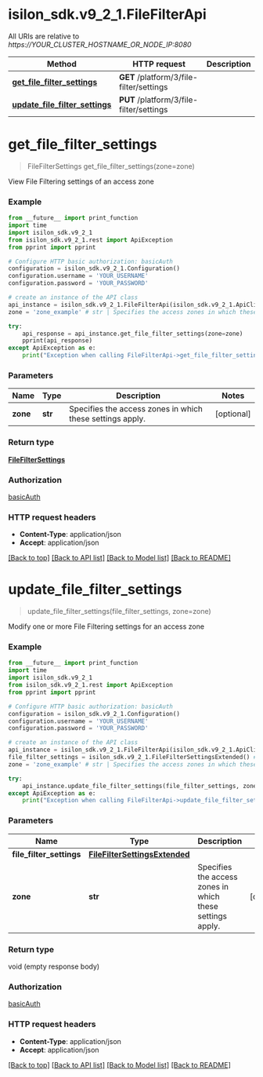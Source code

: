 # isilon_sdk.v9_2_1.FileFilterApi

All URIs are relative to *https://YOUR_CLUSTER_HOSTNAME_OR_NODE_IP:8080*

Method | HTTP request | Description
------------- | ------------- | -------------
[**get_file_filter_settings**](FileFilterApi.md#get_file_filter_settings) | **GET** /platform/3/file-filter/settings | 
[**update_file_filter_settings**](FileFilterApi.md#update_file_filter_settings) | **PUT** /platform/3/file-filter/settings | 


# **get_file_filter_settings**
> FileFilterSettings get_file_filter_settings(zone=zone)



View File Filtering settings of an access zone

### Example
```python
from __future__ import print_function
import time
import isilon_sdk.v9_2_1
from isilon_sdk.v9_2_1.rest import ApiException
from pprint import pprint

# Configure HTTP basic authorization: basicAuth
configuration = isilon_sdk.v9_2_1.Configuration()
configuration.username = 'YOUR_USERNAME'
configuration.password = 'YOUR_PASSWORD'

# create an instance of the API class
api_instance = isilon_sdk.v9_2_1.FileFilterApi(isilon_sdk.v9_2_1.ApiClient(configuration))
zone = 'zone_example' # str | Specifies the access zones in which these settings apply. (optional)

try:
    api_response = api_instance.get_file_filter_settings(zone=zone)
    pprint(api_response)
except ApiException as e:
    print("Exception when calling FileFilterApi->get_file_filter_settings: %s\n" % e)
```

### Parameters

Name | Type | Description  | Notes
------------- | ------------- | ------------- | -------------
 **zone** | **str**| Specifies the access zones in which these settings apply. | [optional] 

### Return type

[**FileFilterSettings**](FileFilterSettings.md)

### Authorization

[basicAuth](../README.md#basicAuth)

### HTTP request headers

 - **Content-Type**: application/json
 - **Accept**: application/json

[[Back to top]](#) [[Back to API list]](../README.md#documentation-for-api-endpoints) [[Back to Model list]](../README.md#documentation-for-models) [[Back to README]](../README.md)

# **update_file_filter_settings**
> update_file_filter_settings(file_filter_settings, zone=zone)



Modify one or more File Filtering settings for an access zone

### Example
```python
from __future__ import print_function
import time
import isilon_sdk.v9_2_1
from isilon_sdk.v9_2_1.rest import ApiException
from pprint import pprint

# Configure HTTP basic authorization: basicAuth
configuration = isilon_sdk.v9_2_1.Configuration()
configuration.username = 'YOUR_USERNAME'
configuration.password = 'YOUR_PASSWORD'

# create an instance of the API class
api_instance = isilon_sdk.v9_2_1.FileFilterApi(isilon_sdk.v9_2_1.ApiClient(configuration))
file_filter_settings = isilon_sdk.v9_2_1.FileFilterSettingsExtended() # FileFilterSettingsExtended | 
zone = 'zone_example' # str | Specifies the access zones in which these settings apply. (optional)

try:
    api_instance.update_file_filter_settings(file_filter_settings, zone=zone)
except ApiException as e:
    print("Exception when calling FileFilterApi->update_file_filter_settings: %s\n" % e)
```

### Parameters

Name | Type | Description  | Notes
------------- | ------------- | ------------- | -------------
 **file_filter_settings** | [**FileFilterSettingsExtended**](FileFilterSettingsExtended.md)|  | 
 **zone** | **str**| Specifies the access zones in which these settings apply. | [optional] 

### Return type

void (empty response body)

### Authorization

[basicAuth](../README.md#basicAuth)

### HTTP request headers

 - **Content-Type**: application/json
 - **Accept**: application/json

[[Back to top]](#) [[Back to API list]](../README.md#documentation-for-api-endpoints) [[Back to Model list]](../README.md#documentation-for-models) [[Back to README]](../README.md)


